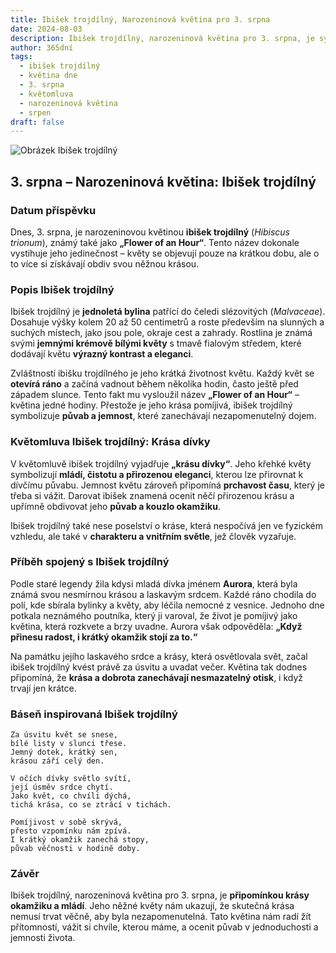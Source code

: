 ```yaml
---
title: Ibišek trojdílný, Narozeninová květina pro 3. srpna
date: 2024-08-03
description: Ibišek trojdílný, narozeninová květina pro 3. srpna, je symbolem Krása dívky. Objevte její jedinečný význam, fascinující příběhy a poezii, která oslavuje její krásu.
author: 365dní
tags:
  - ibišek trojdílný
  - květina dne
  - 3. srpna
  - květomluva
  - narozeninová květina
  - srpen
draft: false
---
```


![Obrázek Ibišek trojdílný](https://cdn.pixabay.com/photo/2016/02/12/17/32/flower-1196470_1280.jpg#center)

## 3. srpna – Narozeninová květina: Ibišek trojdílný

### Datum příspěvku

Dnes, 3. srpna, je narozeninovou květinou **ibišek trojdílný** (_Hibiscus trionum_), známý také jako **„Flower of an Hour“**. Tento název dokonale vystihuje jeho jedinečnost – květy se objevují pouze na krátkou dobu, ale o to více si získávají obdiv svou něžnou krásou.

### Popis Ibišek trojdílný

Ibišek trojdílný je **jednoletá bylina** patřící do čeledi slézovitých (_Malvaceae_). Dosahuje výšky kolem 20 až 50 centimetrů a roste především na slunných a suchých místech, jako jsou pole, okraje cest a zahrady. Rostlina je známá svými **jemnými krémově bílými květy** s tmavě fialovým středem, které dodávají květu **výrazný kontrast a eleganci**.

Zvláštností ibišku trojdílného je jeho krátká životnost květu. Každý květ se **otevírá ráno** a začíná vadnout během několika hodin, často ještě před západem slunce. Tento fakt mu vysloužil název **„Flower of an Hour“** – květina jedné hodiny. Přestože je jeho krása pomíjivá, ibišek trojdílný symbolizuje **půvab a jemnost**, které zanechávají nezapomenutelný dojem.

### Květomluva Ibišek trojdílný: Krása dívky

V květomluvě ibišek trojdílný vyjadřuje **„krásu dívky“**. Jeho křehké květy symbolizují **mládí, čistotu a přirozenou eleganci**, kterou lze přirovnat k dívčímu půvabu. Jemnost květu zároveň připomíná **prchavost času**, který je třeba si vážit. Darovat ibišek znamená ocenit něčí přirozenou krásu a upřímně obdivovat jeho **půvab a kouzlo okamžiku**.

Ibišek trojdílný také nese poselství o kráse, která nespočívá jen ve fyzickém vzhledu, ale také v **charakteru a vnitřním světle**, jež člověk vyzařuje.

### Příběh spojený s Ibišek trojdílný

Podle staré legendy žila kdysi mladá dívka jménem **Aurora**, která byla známá svou nesmírnou krásou a laskavým srdcem. Každé ráno chodila do polí, kde sbírala bylinky a květy, aby léčila nemocné z vesnice. Jednoho dne potkala neznámého poutníka, který ji varoval, že život je pomíjivý jako květina, která rozkvete a brzy uvadne. Aurora však odpověděla: **„Když přinesu radost, i krátký okamžik stojí za to.“**

Na památku jejího laskavého srdce a krásy, která osvětlovala svět, začal ibišek trojdílný kvést právě za úsvitu a uvadat večer. Květina tak dodnes připomíná, že **krása a dobrota zanechávají nesmazatelný otisk**, i když trvají jen krátce.

### Báseň inspirovaná Ibišek trojdílný

```
Za úsvitu květ se snese,  
bílé listy v slunci třese.  
Jemný dotek, krátký sen,  
krásou září celý den.  

V očích dívky světlo svítí,  
její úsměv srdce chytí.  
Jako květ, co chvíli dýchá,  
tichá krása, co se ztrácí v tichách.  

Pomíjivost v sobě skrývá,  
přesto vzpomínku nám zpívá.  
I krátký okamžik zanechá stopy,  
půvab věčnosti v hodině doby.  
```

### Závěr

Ibišek trojdílný, narozeninová květina pro 3. srpna, je **připomínkou krásy okamžiku a mládí**. Jeho něžné květy nám ukazují, že skutečná krása nemusí trvat věčně, aby byla nezapomenutelná. Tato květina nám radí žít přítomností, vážit si chvíle, kterou máme, a ocenit půvab v jednoduchosti a jemnosti života.